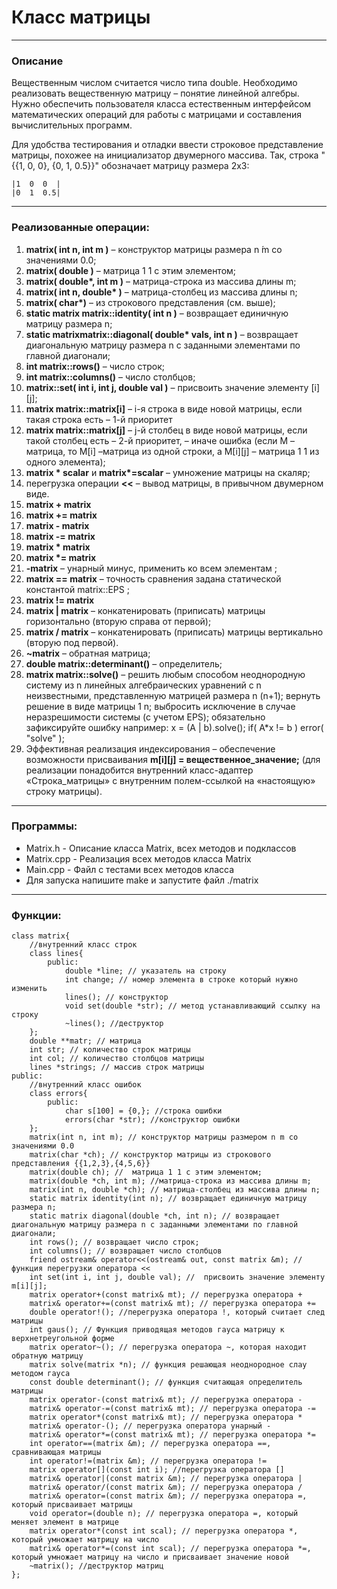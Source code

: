# Класс матрицы
***
### Описание
Вещественным числом считается число типа double. Необходимо реализовать вещественную матрицу – понятие линейной алгебры. Нужно обеспечить пользователя класса естественным интерфейсом математических операций для работы с матрицами и составления вычислительных программ. 

Для удобства тестирования и отладки ввести строковое представление матрицы, похожее на инициализатор двумерного массива. Так, строка "{{1, 0, 0}, {0, 1, 0.5}}" обозначает матрицу размера 2x3:


    |1  0  0  |
    |0  1  0.5|

***
### Реализованные операции:
1. __matrix( int n, int m )__ – конструктор матрицы размера n ́m со значениями 0.0;
2. __matrix( double )__ – матрица 1 ́1 с этим элементом;
3. __matrix( double*, int m )__ – матрица-строка из массива длины m;
4. __matrix( int n, double* )__ – матрица-столбец из массива длины n;
5. __matrix( char*)__ – из строкового представления (см. выше);
6. __static matrix matrix::identity( int n )__ – возвращает единичную матрицу размера n;
7. __static matrixmatrix::diagonal( double* vals, int n )__ – возвращает диагональную матрицу размера n с заданными элементами по главной диагонали;
8. __int matrix::rows()__ – число строк;
9. __int matrix::columns()__ – число столбцов;
10. __matrix::set( int i, int j, double val )__ – присвоить значение элементу [i][j];
11. __matrix matrix::matrix[i]__ – i-я строка в виде новой матрицы, если такая строка есть – 1-й приоритет
12. __matrix matrix::matrix[j]__ – j-й столбец в виде новой матрицы, если такой столбец есть – 2-й приоритет, – иначе ошибка (если M – матрица, то M[i] –матрица из одной строки, а М[i][j] – матрица 1 ́1 из одного элемента);
13. __matrix * scalar__ и __matrix*=scalar__ – умножение матрицы на скаляр;
14. перегрузка операции __<<__ – вывод матрицы, в привычном двумерном виде.
15. __matrix + matrix__
16. __matrix += matrix__
17. __matrix - matrix__
18. __matrix -= matrix__
19. __matrix * matrix__
20. __matrix *= matrix__
21. __-matrix__ – унарный минус, применить ко всем элементам ;
22. __matrix == matrix__ – точность сравнения задана статической константой matrix::EPS ;
23. __matrix != matrix__
24. __matrix | matrix__ – конкатенировать (приписать) матрицы горизонтально (вторую справа от первой);
25. __matrix / matrix__ – конкатенировать (приписать) матрицы вертикально (вторую под первой).
26. __~matrix__ – обратная матрица;
27. __double matrix::determinant()__ – определитель;
28. __matrix matrix::solve()__ – решить любым способом неоднородную систему из n линейных алгебраических уравнений с n неизвестными, представленную матрицей размера n (n+1); вернуть решение в виде матрицы 1 n; выбросить исключение в случае неразрешимости системы (с учетом EPS); обязательно зафиксируйте ошибку например: x = (A | b).solve(); if( A*x != b ) error( "solve" );
29. Эффективная реализация индексирования – обеспечение возможности присваивания __m[i][j] = вещественное_значение;__ (для реализации понадобится внутренний класс-адаптер «Строка_матрицы» с внутренним полем-ссылкой на «настоящую» строку матрицы).
***
### Программы:
* Matrix.h - Описание класса Matrix, всех методов и подклассов
* Matrix.cpp - Реализация всех методов класcа Matrix
* Main.cpp - Файл с тестами всех методов класса
* Для запуска напишите make и запустите файл ./matrix
***

### Функции:
```
class matrix{
    //внутренний класс строк
    class lines{
        public:
            double *line; // указатель на строку
            int change; // номер элемента в строке который нужно изменить
            lines(); // конструктор 
            void set(double *str); // метод устанавливающий ссылку на строку
            ~lines(); //деструктор
    };
    double **matr; // матрица
    int str; // количество строк матрицы
    int col; // количество столбцов матрицы
    lines *strings; // массив строк матрицы
public:
    //внутренний класс ошибок
    class errors{
        public:
            char s[100] = {0,}; //строка ошибки
            errors(char *str); //конструктор ошибки
    };
    matrix(int n, int m); // конструктор матрицы размером n m со значениями 0.0 
    matrix(char *ch); // конструктор матрицы из строкового представления {{1,2,3},{4,5,6}}
    matrix(double ch); //  матрица 1 1 c этим элементом;
    matrix(double *ch, int m); //матрица-строка из массива длины m;
    matrix(int n, double *ch); // матрица-столбец из массива длины n;
    static matrix identity(int n); // возвращает единичную матрицу размера n;
    static matrix diagonal(double *ch, int n); // возвращает диагональную матрицу размера n с заданными элементами по главной диагонали;
    int rows(); // возвращает число строк;
    int columns(); // возвращает число столбцов
    friend ostream& operator<<(ostream& out, const matrix &m); //функция перегрузки оператора <<
    int set(int i, int j, double val); //  присвоить значение элементу m[i][j];
    matrix operator+(const matrix& mt); // перегрузка оператора +
    matrix& operator+=(const matrix& mt); // перегрузка оператора +=
    double operator!(); //перегрузка оператора !, который считает след матрицы
    int gaus(); // Функция приводящая методов гауса матрицу к верхнетреугольной форме
    matrix operator~(); // перегрузка оператора ~, которая находит обратную матрицу
    matrix solve(matrix *n); // функция решающая неоднородное слау методом гауса
    const double determinant(); // функция считающая определитель матрицы
    matrix operator-(const matrix& mt); // перегрузка оператора -
    matrix& operator-=(const matrix& mt); // перегрузка оператора -=
    matrix operator*(const matrix& mt); // перегрузка оператора *
    matrix& operator-(); // перегрузка оператора унарный -
    matrix& operator*=(const matrix& mt); // перегрузка оператора *=
    int operator==(matrix &m); // перегрузка оператора ==, сравнивающая матрицы
    int operator!=(matrix &m); // перегрузка оператора !=
    matrix operator[](const int i); //перегрузка оператора []
    matrix& operator|(const matrix &m); // перегрузка оператора |
    matrix& operator/(const matrix &m); // перегрузка оператора /
    matrix& operator=(const matrix &m); // перегрузка оператора =, который присваивает матрицы
    void operator=(double n); // перегрузка оператора =, который меняет элемент в матрице
    matrix operator*(const int scal); // перегрузка оператора *, который умножает матрицу на число 
    matrix& operator*=(const int scal); // перегрузка оператора *=, который умножает матрицу на число и присваивает значение новой
    ~matrix(); //деструктор матриц
};
```

